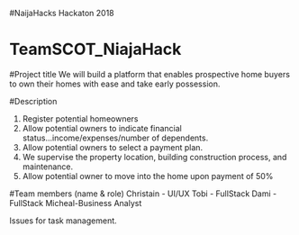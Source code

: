 #NaijaHacks Hackaton 2018

# TeamSCOT_NiajaHack


#Project title
We will build a platform that enables prospective home buyers to own their homes with ease and take early possession.

#Description
1. Register potential homeowners
2. Allow potential owners to indicate financial status...income/expenses/number of dependents.
3. Allow potential owners to select a payment plan.
4. We supervise the property location, building construction process, and maintenance.
5. Allow potential owner to move into the home upon payment of 50%

#Team members (name & role)
Christain - UI/UX
Tobi - FullStack
Dami - FullStack
Micheal-Business Analyst



Issues for task management.

